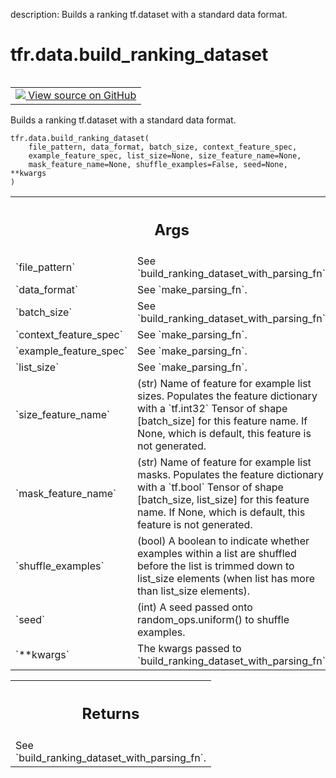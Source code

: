 description: Builds a ranking tf.dataset with a standard data format.

<div itemscope itemtype="http://developers.google.com/ReferenceObject">
<meta itemprop="name" content="tfr.data.build_ranking_dataset" />
<meta itemprop="path" content="Stable" />
</div>

# tfr.data.build_ranking_dataset

<!-- Insert buttons and diff -->

<table class="tfo-notebook-buttons tfo-api nocontent" align="left">
<td>
  <a target="_blank" href="https://github.com/tensorflow/ranking/tree/master/tensorflow_ranking/python/data.py#L996-L1044">
    <img src="https://www.tensorflow.org/images/GitHub-Mark-32px.png" />
    View source on GitHub
  </a>
</td>
</table>

Builds a ranking tf.dataset with a standard data format.

<pre class="devsite-click-to-copy prettyprint lang-py tfo-signature-link">
<code>tfr.data.build_ranking_dataset(
    file_pattern, data_format, batch_size, context_feature_spec,
    example_feature_spec, list_size=None, size_feature_name=None,
    mask_feature_name=None, shuffle_examples=False, seed=None, **kwargs
)
</code></pre>

<!-- Placeholder for "Used in" -->

<!-- Tabular view -->
 <table class="responsive fixed orange">
<colgroup><col width="214px"><col></colgroup>
<tr><th colspan="2"><h2 class="add-link">Args</h2></th></tr>

<tr>
<td>
`file_pattern`
</td>
<td>
See `build_ranking_dataset_with_parsing_fn`.
</td>
</tr><tr>
<td>
`data_format`
</td>
<td>
See `make_parsing_fn`.
</td>
</tr><tr>
<td>
`batch_size`
</td>
<td>
See `build_ranking_dataset_with_parsing_fn`.
</td>
</tr><tr>
<td>
`context_feature_spec`
</td>
<td>
See `make_parsing_fn`.
</td>
</tr><tr>
<td>
`example_feature_spec`
</td>
<td>
See `make_parsing_fn`.
</td>
</tr><tr>
<td>
`list_size`
</td>
<td>
See `make_parsing_fn`.
</td>
</tr><tr>
<td>
`size_feature_name`
</td>
<td>
(str) Name of feature for example list sizes. Populates
the feature dictionary with a `tf.int32` Tensor of shape [batch_size] for
this feature name. If None, which is default, this feature is not
generated.
</td>
</tr><tr>
<td>
`mask_feature_name`
</td>
<td>
(str) Name of feature for example list masks. Populates
the feature dictionary with a `tf.bool` Tensor of shape [batch_size,
list_size] for this feature name. If None, which is default, this feature
is not generated.
</td>
</tr><tr>
<td>
`shuffle_examples`
</td>
<td>
(bool) A boolean to indicate whether examples within a
list are shuffled before the list is trimmed down to list_size elements
(when list has more than list_size elements).
</td>
</tr><tr>
<td>
`seed`
</td>
<td>
(int) A seed passed onto random_ops.uniform() to shuffle examples.
</td>
</tr><tr>
<td>
`**kwargs`
</td>
<td>
The kwargs passed to `build_ranking_dataset_with_parsing_fn`.
</td>
</tr>
</table>

<!-- Tabular view -->
 <table class="responsive fixed orange">
<colgroup><col width="214px"><col></colgroup>
<tr><th colspan="2"><h2 class="add-link">Returns</h2></th></tr>
<tr class="alt">
<td colspan="2">
See `build_ranking_dataset_with_parsing_fn`.
</td>
</tr>

</table>
